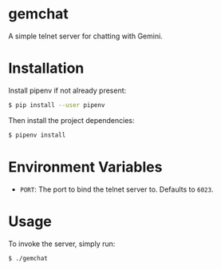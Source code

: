 # gemchat

A simple telnet server for chatting with Gemini.

# Installation

Install pipenv if not already present:

```sh
$ pip install --user pipenv
```

Then install the project dependencies:

```sh
$ pipenv install
```

# Environment Variables

- `PORT`: The port to bind the telnet server to. Defaults to `6023`.

# Usage

To invoke the server, simply run:

```sh
$ ./gemchat
```
